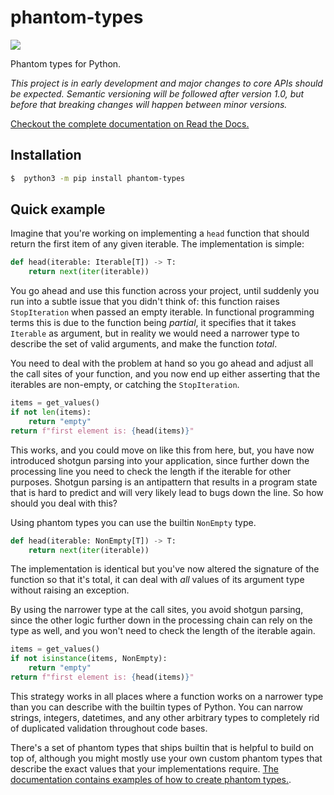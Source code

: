 # phantom-types

[![](https://github.com/antonagestam/phantom-types/workflows/CI/badge.svg)](https://github.com/antonagestam/phantom-types/actions?query=workflow%3ACI)

Phantom types for Python.

_This project is in early development and major changes to core APIs should be expected.
Semantic versioning will be followed after version 1.0, but before that breaking changes
will happen between minor versions._

[Checkout the complete documentation on Read the Docs.](https://phantom-types.readthedocs.io/en/stable/)

## Installation

```bash
$  python3 -m pip install phantom-types
```

## Quick example

Imagine that you're working on implementing a `head` function that should return the
first item of any given iterable. The implementation is simple:

```python
def head(iterable: Iterable[T]) -> T:
    return next(iter(iterable))
```

You go ahead and use this function across your project, until suddenly you run into a
subtle issue that you didn't think of: this function raises `StopIteration` when passed
an empty iterable. In functional programming terms this is due to the function being
_partial_, it specifies that it takes `Iterable` as argument, but in reality we would
need a narrower type to describe the set of valid arguments, and make the function
_total_.

You need to deal with the problem at hand so you go ahead and adjust all the call sites
of your function, and you now end up either asserting that the iterables are non-empty,
or catching the `StopIteration`.

```python
items = get_values()
if not len(items):
    return "empty"
return f"first element is: {head(items)}"
```

This works, and you could move on like this from here, but, you have now introduced
shotgun parsing into your application, since further down the processing line you need
to check the length if the iterable for other purposes. Shotgun parsing is an
antipattern that results in a program state that is hard to predict and will very likely
lead to bugs down the line. So how should you deal with this?

Using phantom types you can use the builtin `NonEmpty` type.

```python
def head(iterable: NonEmpty[T]) -> T:
    return next(iter(iterable))
```

The implementation is identical but you've now altered the signature of the function so
that it's total, it can deal with _all_ values of its argument type without raising an
exception.

By using the narrower type at the call sites, you avoid shotgun parsing, since the other
logic further down in the processing chain can rely on the type as well, and you won't
need to check the length of the iterable again.

```python
items = get_values()
if not isinstance(items, NonEmpty):
    return "empty"
return f"first element is: {head(items)}"
```

This strategy works in all places where a function works on a narrower type than you can
describe with the builtin types of Python. You can narrow strings, integers, datetimes,
and any other arbitrary types to completely rid of duplicated validation throughout code
bases.

There's a set of phantom types that ships builtin that is helpful to build on top of,
although you might mostly use your own custom phantom types that describe the exact
values that your implementations require.
[The documentation contains examples of how to create phantom types.](https://phantom-types.readthedocs.io/en/stable/).

